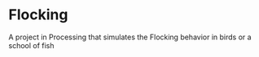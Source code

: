 Flocking
========

A project in Processing that simulates the Flocking behavior in birds or a school of fish